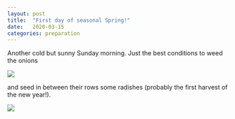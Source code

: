 ```yaml
---
layout: post
title:  "First day of seasonal Spring!"
date:   2020-03-15
categories: preparation
---
```


Another cold but sunny Sunday morning. Just the best conditions to weed the onions

![](/allotment/assets/2020-03-15/IMG_4748.jpg)

and seed in between their rows some radishes (probably the first harvest of the new year!).

![](/allotment/assets/2020-03-15/IMG_4749.jpg)


